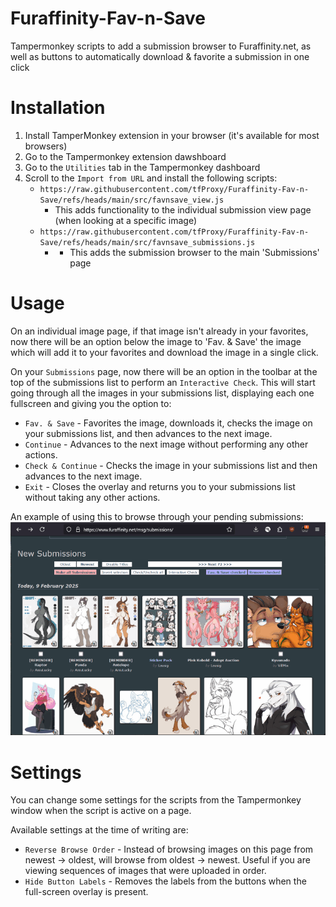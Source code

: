 # Furaffinity-Fav-n-Save
Tampermonkey scripts to add a submission browser to Furaffinity.net, as well as buttons to automatically download &amp; favorite a submission in one click

# Installation

1. Install TamperMonkey extension in your browser (it's available for most browsers)
2. Go to the Tampermonkey extension dawshboard
3. Go to the `Utilities` tab in the Tampermonkey dashboard
4. Scroll to the `Import from URL` and install the following scripts:
	* `https://raw.githubusercontent.com/tfProxy/Furaffinity-Fav-n-Save/refs/heads/main/src/favnsave_view.js`
		* This adds functionality to the individual submission view page (when looking at a specific image)
	* `https://raw.githubusercontent.com/tfProxy/Furaffinity-Fav-n-Save/refs/heads/main/src/favnsave_submissions.js`
 		* * This adds the submission browser to the main 'Submissions' page

# Usage

On an individual image page, if that image isn't already in your favorites, now there will be an option below the image to 'Fav. & Save' the image which will add it to your favorites and download the image in a single click.

On your `Submissions` page, now there will be an option in the toolbar at the top of the submissions list to perform an `Interactive Check`. This will start going through all the images in your submissions list, displaying each one fullscreen and giving you the option to:
* `Fav. & Save` - Favorites the image, downloads it, checks the image on your submissions list, and then advances to the next image.
* `Continue` - Advances to the next image without performing any other actions.
* `Check & Continue` - Checks the image in your submissions list and then advances to the next image.
* `Exit` - Closes the overlay and returns you to your submissions list without taking any other actions.

An example of using this to browse through your pending submissions:
![Running an Interactive Check](https://raw.githubusercontent.com/tfProxy/Fav-n-Save/refs/heads/main/docs/images/Favnsave_submission_browser.gif)

# Settings

You can change some settings for the scripts from the Tampermonkey window when the script is active on a page.

Available settings at the time of writing are:
* `Reverse Browse Order` - Instead of browsing images on this page from newest -> oldest, will browse from oldest -> newest. Useful if you are viewing sequences of images that were uploaded in order.
* `Hide Button Labels`  - Removes the labels from the buttons when the full-screen overlay is present.
